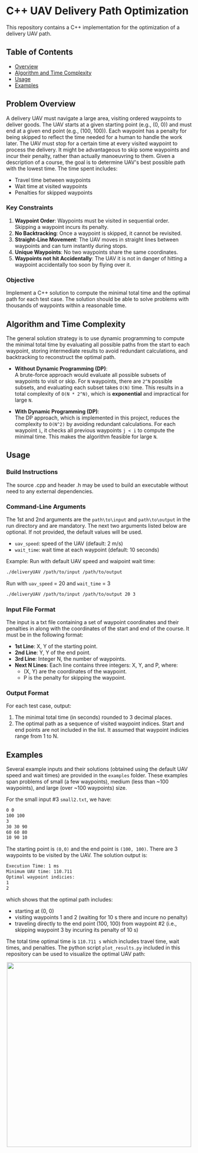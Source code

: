 # C++ UAV Delivery Path Optimization

This repository contains a C++ implementation for the optimization of a delivery UAV path.

## Table of Contents

- [Overview](#Problem-Overview)
- [Algorithm and Time Complexity](#Algorithm-and-Time-Complexity)
- [Usage](#Usage)
- [Examples](#Examples)

## Problem Overview
A delivery UAV must navigate a large area, visiting ordered waypoints to deliver goods. The UAV starts at a given starting point (e.g., (0, 0)) and must end at a given end point (e.g., (100, 100)). Each waypoint has a penalty for being skipped to reflect 
the time needed for a human to handle the work later. The UAV must stop for a certain time at every visited waypoint to process the delivery. It might be advantageous to skip some waypoints and incur their penalty, rather than actually 
manoeuvring to them. Given a description of a course, the goal is to determine UAV's best possible path with the lowest time. The time spent includes:
- Travel time between waypoints
- Wait time at visited waypoints
- Penalties for skipped waypoints

### Key Constraints
1. **Waypoint Order**: Waypoints must be visited in sequential order. Skipping a waypoint incurs its penalty.
2. **No Backtracking**: Once a waypoint is skipped, it cannot be revisited.
3. **Straight-Line Movement**: The UAV moves in straight lines between waypoints and can turn instantly during stops.
4. **Unique Waypoints**: No two waypoints share the same coordinates.
5. **Waypoints not hit Accidentally**: The UAV it is not in danger of hitting a waypoint accidentally too soon by flying over it.

### Objective
Implement a C++ solution to compute the minimal total time and the optimal path for each test case. The solution should be able to solve problems with thousands of waypoints within a reasonable time.

## Algorithm and Time Complexity
The general solution strategy is to use dynamic programming to compute the minimal total time by evaluating all possible paths from the start to each waypoint, storing intermediate results to avoid redundant calculations, and backtracking to reconstruct the optimal path.

- **Without Dynamic Programming (DP)**:  
  A brute-force approach would evaluate all possible subsets of waypoints to visit or skip. For `N` waypoints, there are `2^N` possible subsets, and evaluating each subset takes `O(N)` time. This results in a total complexity of  `O(N * 2^N)`, which is **exponential** and impractical for large `N`.

- **With Dynamic Programming (DP)**:  
  The DP approach, which is implemented in this project, reduces the complexity to `O(N^2)` by avoiding redundant calculations. For each waypoint `i`, it checks all previous waypoints `j < i` to compute the minimal time. This makes the algorithm feasible for large `N`.

## Usage

### Build Instructions

The source .cpp and header .h may be used to build an executable without need to any external dependencies. 

### Command-Line Arguments

The 1st and 2nd arguments are the `path\to\input` and `path\to\output` in the run directory and are mandatory. The next two arguments listed below are optional. If not provided, the default values will be used. 
- `uav_speed`: speed of the UAV (default: 2 m/s)
- `wait_time`: wait time at each waypoint (default: 10 seconds)

Example: Run with default UAV speed and waipoint wait time:

```bash
./deliveryUAV /path/to/input /path/to/output 
```
Run with `uav_speed` = 20 and `wait_time` = 3
```bash
./deliveryUAV /path/to/input /path/to/output 20 3
```

### Input File Format
The input is a txt file containing a set of waypoint coordinates and their penalties in along with the coordinates of the start and end of the course. It must be in the following format:  
- **1st Line**: X, Y of the starting point.
- **2nd Line**: Y, Y of the end point.
- **3rd Line**: Integer N, the number of waypoints.
- **Next N Lines**: Each line contains three integers: X, Y, and P, where:
  - (X, Y) are the coordinates of the waypoint.
  - P is the penalty for skipping the waypoint.

### Output Format
For each test case, output:
1. The minimal total time (in seconds) rounded to 3 decimal places.
2. The optimal path as a sequence of visited waypoint indices. Start and end points are not included in the list. It assumed that waypoint indicies range from 1 to N.

## Examples

Several example inputs and their solutions (obtained using the default UAV speed and wait times) are provided in the `examples` folder. These examples span problems of small (a few waypoints), medium (less than ~100 waypoints), and large (over ~100 waypoints) size. 

For the small input #3 `small2.txt`, we have:
```bash
0 0
100 100
3
30 30 90
60 60 80
10 90 10
```
The starting point is `(0,0)` and the end point is `(100, 100)`. There are 3 waypoints to be visited by the UAV. The solution output is:

```bash
Execution Time: 1 ms
Minimum UAV time: 110.711
Optimal waypoint indicies: 
1 
2 
```
which shows that the optimal path includes:
- starting at (0, 0)
- visiting waypoints 1 and 2 (waiting for 10 s there and incure no penalty)
- traveling directly to the end point (100, 100) from waypoint #2 (i.e., skipping waypoint 3 by incuring its penalty of 10 s)

The total time optimal time is `110.711 s` which includes travel time, wait times, and penalties. The python script `plot_results.py` included in this repository can be used to visualize the optimal UAV path:

<div align="center">
<img src="https://github.com/user-attachments/assets/872bb38e-b121-4aad-a7e6-40e49b029e79" width="500" height="500">
</div>

